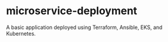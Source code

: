 # microservice-deployment
A basic application deployed using Terraform, Ansible, EKS, and Kubernetes.
